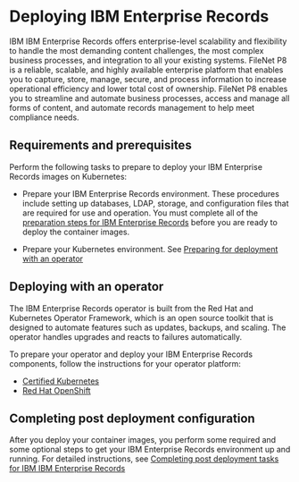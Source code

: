 # Deploying IBM Enterprise Records

IBM IBM Enterprise Records offers enterprise-level scalability and flexibility to handle the most demanding content challenges, the most complex business processes, and integration to all your existing systems. FileNet P8 is a reliable, scalable, and highly available enterprise platform that enables you to capture, store, manage, secure, and process information to increase operational efficiency and lower total cost of ownership. FileNet P8 enables you to streamline and automate business processes, access and manage all forms of content, and automate records management to help meet compliance needs.

## Requirements and prerequisites

Perform the following tasks to prepare to deploy your IBM Enterprise Records images on Kubernetes:

- Prepare your IBM Enterprise Records environment. These procedures include setting up databases, LDAP, storage, and configuration files that are required for use and operation. You must complete all of the [preparation steps for IBM Enterprise Records]( https://www.ibm.com/support/knowledgecenter/SSNVVQ_5.2.1/com.ibm.p8.installingrm.doc/container/frmin012.htm) before you are ready to deploy the container images. 

- Prepare your Kubernetes environment. See [Preparing for deployment with an operator]( https://www.ibm.com/support/knowledgecenter/SSNVVQ_5.2.1/com.ibm.p8.installingrm.doc/container/frmin012.htm)

## Deploying with an operator

The IBM Enterprise Records operator is built from the Red Hat and Kubernetes Operator Framework, which is an open source toolkit that is designed to automate features such as updates, backups, and scaling. The operator handles upgrades and reacts to failures automatically.

To prepare your operator and deploy your IBM Enterprise Records components, follow the instructions for your operator platform:

- [Certified Kubernetes](operator/platform/k8s/README.md)
- [Red Hat OpenShift](operator/platform/ocp/README.md)

## Completing post deployment configuration

After you deploy your container images, you perform some required and some optional steps to get your IBM Enterprise Records environment up and running. For detailed instructions, see [Completing post deployment tasks for IBM IBM Enterprise Records](https://www.ibm.com/support/knowledgecenter/SSNVVQ_5.2.1/com.ibm.p8.installingrm.doc/container/frmin026.htm)
